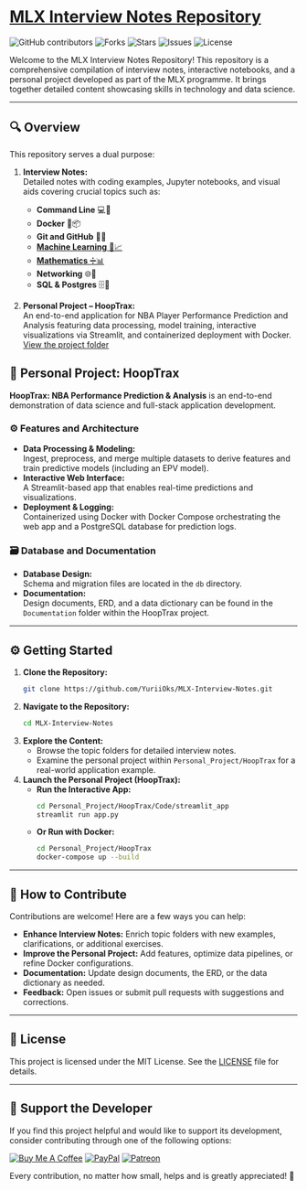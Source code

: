 # [MLX Interview Notes Repository](https://github.com/YuriiOks/MLX-Interview-Notes)

![GitHub contributors](https://img.shields.io/github/contributors/YuriiOks/MLX_Interview_Notes?style=for-the-badge)
![Forks](https://img.shields.io/github/forks/YuriiOks/MLX_Interview_Notes?style=for-the-badge)
![Stars](https://img.shields.io/github/stars/YuriiOks/MLX_Interview_Notes?style=for-the-badge)
![Issues](https://img.shields.io/github/issues/YuriiOks/MLX_Interview_Notes?style=for-the-badge)
![License](https://img.shields.io/github/license/YuriiOks/MLX_Interview_Notes?style=for-the-badge)

Welcome to the MLX Interview Notes Repository! This repository is a comprehensive compilation of interview notes, interactive notebooks, and a personal project developed as part of the MLX programme. It brings together detailed content showcasing skills in technology and data science.

---

## 🔍 Overview

This repository serves a dual purpose:
1. **Interview Notes:**  
   Detailed notes with coding examples, Jupyter notebooks, and visual aids covering crucial topics such as:
   - **Command Line** 💻📂 
   - **Docker** 🐋📦 
   - **Git and GitHub** 🌳🐙 
   - [**Machine Learning** 🤖📈](./Machine_Learning)
   - [**Mathematics** ➗📊](./Mathematics)
   - **Networking** 🌐🔗 
   - **SQL & Postgres** 🗄️🐘 

2. **Personal Project – HoopTrax:**  
   An end-to-end application for NBA Player Performance Prediction and Analysis featuring data processing, model training, interactive visualizations via Streamlit, and containerized deployment with Docker.
[View the project folder](https://github.com/YuriiOks/MLX_Interview_Notes/tree/main/Personal_Project/HoopTrax)


## 🚀 Personal Project: HoopTrax

**HoopTrax: NBA Performance Prediction & Analysis** is an end-to-end demonstration of data science and full-stack application development.


### ⚙️ Features and Architecture

- **Data Processing & Modeling:**  
  Ingest, preprocess, and merge multiple datasets to derive features and train predictive models (including an EPV model).
- **Interactive Web Interface:**  
  A Streamlit-based app that enables real-time predictions and visualizations.
- **Deployment & Logging:**  
  Containerized using Docker with Docker Compose orchestrating the web app and a PostgreSQL database for prediction logs.

### 🗃 Database and Documentation

- **Database Design:**  
  Schema and migration files are located in the `db` directory.
- **Documentation:**  
  Design documents, ERD, and a data dictionary can be found in the `Documentation` folder within the HoopTrax project.

---

## ⚙️ Getting Started

1. **Clone the Repository:**
   ```bash
   git clone https://github.com/YuriiOks/MLX-Interview-Notes.git
   ```
2. **Navigate to the Repository:**
   ```bash
   cd MLX-Interview-Notes
   ```
3. **Explore the Content:**
   - Browse the topic folders for detailed interview notes.
   - Examine the personal project within `Personal_Project/HoopTrax` for a real-world application example.
4. **Launch the Personal Project (HoopTrax):**
   - **Run the Interactive App:**
     ```bash
     cd Personal_Project/HoopTrax/Code/streamlit_app
     streamlit run app.py
     ```
   - **Or Run with Docker:**
     ```bash
     cd Personal_Project/HoopTrax
     docker-compose up --build
     ```

---

## 🤝 How to Contribute

Contributions are welcome! Here are a few ways you can help:
- **Enhance Interview Notes:** Enrich topic folders with new examples, clarifications, or additional exercises.
- **Improve the Personal Project:** Add features, optimize data pipelines, or refine Docker configurations.
- **Documentation:** Update design documents, the ERD, or the data dictionary as needed.
- **Feedback:** Open issues or submit pull requests with suggestions and corrections.

---

## 📜 License

This project is licensed under the MIT License. See the [LICENSE](LICENSE) file for details.

---

## 💖 Support the Developer

If you find this project helpful and would like to support its development, consider contributing through one of the following options:

[![Buy Me A Coffee](https://img.shields.io/badge/-Buy%20Me%20a%20Coffee-orange?style=for-the-badge&logo=buy-me-a-coffee)](https://www.buymeacoffee.com/yuriodev)
[![PayPal](https://img.shields.io/badge/Donate-PayPal-blue?style=for-the-badge&logo=paypal)](https://paypal.me/yuriodev)
[![Patreon](https://img.shields.io/badge/Support-Patreon-red?style=for-the-badge&logo=patreon)](https://www.patreon.com/YuriODev)

Every contribution, no matter how small, helps and is greatly appreciated! 🙏
